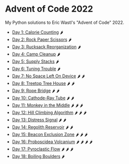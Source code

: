 # Advent of Code 2022

My Python solutions to Eric Wastl's "Advent of Code" 2022.

* [Day 1: Calorie Counting](day01.ipynb) :hot_pepper:
* [Day 2: Rock Paper Scissors](day02.ipynb) :hot_pepper:
* [Day 3: Rucksack Reorganization](day03.ipynb) :hot_pepper:
* [Day 4: Camp Cleanup](day04.ipynb) :hot_pepper:
* [Day 5: Supply Stacks](day05.ipynb) :hot_pepper:
* [Day 6: Tuning Trouble](day06.ipynb) :hot_pepper:
* [Day 7: No Space Left On Device](day07.ipynb) :hot_pepper: :hot_pepper:
* [Day 8: Treetop Tree House](day08.ipynb) :hot_pepper: :hot_pepper:
* [Day 9: Rope Bridge](day09.ipynb) :hot_pepper: :hot_pepper:
* [Day 10: Cathode-Ray Tube](day10.ipynb) :hot_pepper: :hot_pepper:
* [Day 11: Monkey in the Middle](day11.ipynb) :hot_pepper: :hot_pepper: :hot_pepper:
* [Day 12: Hill Climbing Algorithm](day12.ipynb) :hot_pepper: :hot_pepper: :hot_pepper:
* [Day 13: Distress Signal](day13.ipynb) :hot_pepper: :hot_pepper:
* [Day 14: Regolith Reservoir](day14.ipynb) :hot_pepper: :hot_pepper:
* [Day 15: Beacon Exclusion Zone](day15.ipynb) :hot_pepper: :hot_pepper: :hot_pepper:
* [Day 16: Proboscidea Volcanium](day16.ipynb) :hot_pepper: :hot_pepper: :hot_pepper: :hot_pepper:
* [Day 17: Pyroclastic Flow](day17.ipynb) :hot_pepper: :hot_pepper: :hot_pepper:
* [Day 18: Boiling Boulders](day18.ipynb) :hot_pepper:
